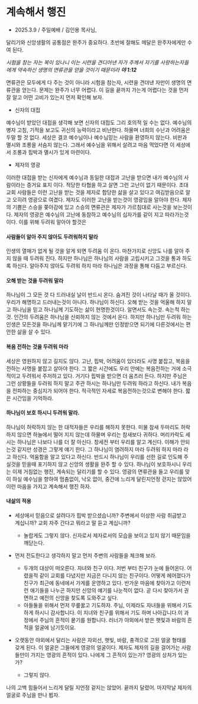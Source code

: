 # 계속해서 행진
* 2025.3.9 / 주일예배 / 김인용 목사님,

달리기와 신앙생활의 공통점은 완주가 중요하다. 초반에 잘해도 메달은 완주자에게만 수여 된다. 

_시험을 참는 자는 복이 있나니 이는 시련을 견디어낸 자가 주께서 자기를 사랑하는자들에게 약속하신 생명의 면류관을 얻을 것이기 때문이라 **야 1:12**_

면류관은 모두에게 다 주는 것이 아니라 시험을 참는자, 시련을 견뎌낸 자만이 생명의 면류관을 얻는다. 문제는 완주가 너무 어렵다. 이 길을 끝까지 가는게 어렵다는 것을 먼저 잘 알고 어떤 고비가 있는지 먼저 확인해 보자.

* 신자의 대접
  
예수님이 받았던 대접을 생각해 보면 신자의 대접도 그리 호의적 일 수는 없다. 예수님의 병자 고침, 기적을 보고도 귀신의 능력이라고 비난한다. 하물며 너희의 수난과 어려움은 두말 할 것 없다. 세상은 결코 예수님이나 예수님믿는 사람을 환영하지 않는다. 비판과 멸시와 조롱을 서슴지 않는다. 그래서 예수님을 위해서 살려고 마음 먹었다면 이 세상에서 조롱과 핍박과 멸시가 있게 마련이다. 

* 제자의 영광
  
이러한 대접을 받는 신자에게 예수님과 동일한 대접과 고난을 받으면 내가 예수님의 사람이라는 증거요 표지 이다. 적당한 타협을 하고 살면 그런 고난이 없기 때문이다. 초대교회 사람들은 이런 고난을 받는 것을 제자로 합당한 삶을 살고 있다고 여김받음으로 알고 오히려 영광으로 여겼다. 제자도 이러한 고난을 받는것이 영광임을 알아야 한다. 제자의 기쁨은 스승을 쫒아감에 있고 스승의 면류관은 제자가 가르침대로 사는것을 보는것이다. 제자의 영광은 예수님의 고난에 동참하고 예수님의 십자가를 같이 지고 따라가는것이다. 이를 위해 두려워 말아야 할것은

#### 사람들이 알아 주지 않아도 두려워하지 말라
인생의 열매가 없게 될 것을 알게 되면 두려움 이 온다. 마찬가지로 신앙도 나를 알아 주지 않을 때 두려워 진다. 하지만 하나님은 하나님의 사람을 고립시키고 그것을 통과 하도록 하신다. 알아주지 않아도 두려워 하지 마라 하나님은 과정을 통해 다듬고 부르신다.

#### 오해 받는 것을 두려워 말라
하나님이 그 모든 것 다 드러내실 날이 반드시 온다. 숨겨진 것이 나타날 때가 올 것이다. 우리가 해명하고 드러내는것이 아니다. 하나님이 하신다. 오해 받는 것을 억울해 하지 말고 하나님을 믿고 하나님께 기도하는 삶이 현명한것이다. 알면서도 속는것. 속는척 하는것. 인간의 두려움은 하나님을 신뢰하지 않는 것에서 온다. 하지만 하나님만 두려워 하는 인생은 모든것을 하나님께 맡기기에 그 하나님께만 인정받으면 되기에 다른것에서는 편안한 삶을 살 수 있다. 

#### 복음 전하는 것을 두려워 마라
세상은 영원하지 않고 길지도 않다. 고난, 핍박, 어려움이 있더라도 사명 붙잡고, 복음을 전하는 사명을 붙잡고 살아야 한다. 그 짧은 시간에도 우리 안에는 복음전하는 거에 소극적이고 두려워서 주저하고 있다. 거기다 핍박을 받으면 더 움츠러 든다. 하지만 주님은 그런 상황들을 두려워 하지 말고 주관 하시는 하나님만 두려워 하라고 하신다. 내가 복음을 전파하는 중심지가 되어야 한다. 적극적인 자세로 복음전하는것으로 변해야 한다. 짧은 시간임을 기억하라.

#### 하나님이 보호 하시니 두려워 말라.
하나님이 허락하지 않는 한 대적자들은 우리를 해하지 못한다. 미물 참새 두마리도 허락하지 않으면 하늘에서 떨어 지지 않는데 하물며 우리는 참새보다 귀하다. 머리카락도 세시는 하나님은 나보다 나를 더 잘 아신다. 창세전 부터 우리를 알고 계신다. 이해가 안되는것 같지만 성경은 그렇게 얘기 한다. 그 하나님이 염려하지 마라 두려워 하지 마라 라고 하신다. 억움함을 알고 있다고 하신다. 반드시 하나님이 우리를 선한 길로 인도해 주실것을 믿을때 포기하지 않고 신앙의 생활을 완주 할 수 있다. 하나님이 보호하시니 우리는 이제 거침없는 행진, 계속되는 달리기를 할 수 있다. 영광의 면류관을 들고 우리를 맞이 하실 예수님을 향하여 멈춤없이, 낙오 없이, 중간에 느리게 달린지언정 걷지는 않았어 이런 마음을 가지고 계속해서 행진 하자.

#### 내삶의 적용

 * 세상에서 믿음으로 살려다가 핍박 받으셨습니까? 주변에서 이상한 사람 취급받고 계십니까? 교회 자주 간다고 뭐라고 말 듣고 계십니까? 
   * 놀랍게도 그렇지 않다. 신자로서 제자로서의 모습을 보이고 있지 않기 때문임을 깨닫는다. 

* 먼저 전도한다고 생각하지 말고 먼저 주변의 사람들을 체크해 보라.
  * 두개의 대상이 떠오른다. 자녀와 친구 이다. 저번 부터 친구가 눈에 들어온다. 어렸을적 같이 교회를 다녔지만 지금은 다니지 않는 친구이다. 어떻게 헤어졌다가 친구가 최근에 동네에서 가게를 운영하고 있다. 반가운 마음에 찾아가고 이런저런 애기들을 나누곤 하지만 신앙의 얘기를 나눈적이 없다. 곧 다시 찾아가서 권면하고 예전의 신앙을 찾도록 도와주고 싶다.
  * 아들둘을 위해서 먼저 무릎꿇고 기도하자. 주님, 이제라도 자녀들을 위해서 기도하게 하시니 감사합니다. 이 지녀와 친구를 위해서 기도 하며 나아갑니다.이 과정에서 주님의 흔적이 뭍기를 원합니다. 러너가 야외에서 받은 햇및과 바람의 흔적을 얼굴에 남기듯이요.
 
* 오랫동안 야외에서 달리는 사람은 자외선, 햇빛, 바람, 충격으로 고된 얼굴 형태를 갖게 된다.  이 얼굴은 그들에게 영광의 얼굴이다. 제자도 제자의 길을 걸어가는 사람들만이 가지는 영광의 흔적이 있다. 나에게 그 흔적이 있는가? 영광의 상처가 있는가?
  * 그렇지 않다. 

 나의 고백
 힘들어서 느리게 달릴 지언정 겉지는 않았어. 끝까지 달렸어. 마지막날 제자의 얼굴로 주님을 만나 뵙자.
